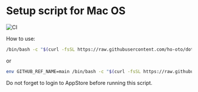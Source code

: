 # Setup script for Mac OS

![CI](https://github.com/ho-oto/dotfiles-for-mac/workflows/CI/badge.svg)

How to use:

```bash
/bin/bash -c "$(curl -fsSL https://raw.githubusercontent.com/ho-oto/dotfiles-for-mac/master/setup)"
```

or

```bash
env GITHUB_REF_NAME=main /bin/bash -c "$(curl -fsSL https://raw.githubusercontent.com/ho-oto/dotfiles-for-mac/master/setup)"
```

Do not forget to login to AppStore before running this script.
